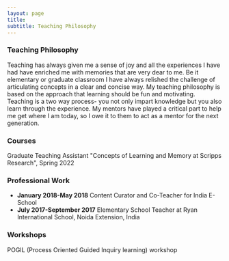 ```yaml
---
layout: page
title: 
subtitle: Teaching Philosophy
---
```


### Teaching Philosophy
Teaching has always given me a sense of joy and all the experiences I have had have enriched me with memories that are very dear to me. Be it elementary or graduate classroom I have always relished the challenge of articulating concepts in a clear and concise way. My teaching philosophy is based on the approach that learning should be fun and motivating. Teaching is a two way process- you not only impart knowledge but you also learn through the experience. My mentors have played a critical part to help me get where I am today, so I owe it to them to act as a mentor for the next generation.

### Courses
Graduate Teaching Assistant "Concepts of Learning and Memory at Scripps Research", Spring 2022

### Professional Work
  - **January 2018-May 2018** Content Curator and Co-Teacher for India E-School 
  - **July 2017-September 2017**  Elementary School Teacher at Ryan International School, Noida Extension, India

### Workshops
POGIL (Process Oriented Guided Inquiry learning) workshop
